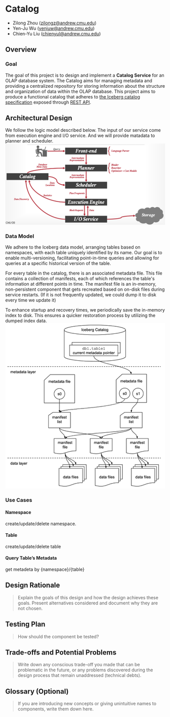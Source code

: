 # Catalog

* Zilong Zhou (zilongz@andrew.cmu.edu)
* Yen-Ju Wu (yenjuw@andrew.cmu.edu)
* Chien-Yu Liu (chienyul@andrew.cmu.edu)

## Overview
### Goal
The goal of this project is to design and implement a **Catalog Service** for an OLAP database system. The Catalog aims for managing metadata and providing a centralized repository for storing information about the structure and organization of data within the OLAP database. This project aims to produce a functional catalog that adheres to [the Iceberg catalog specification](https://iceberg.apache.org/spec/) exposed through [REST API](https://github.com/apache/iceberg/blob/main/open-api/rest-catalog-open-api.yaml).
## Architectural Design
We follow the logic model described below. The input of our service come from execution engine and I/O service. And we will provide matadata to planner and scheduler.
![system architecture](./assets/system-architecture.png)
### Data Model
We adhere to the Iceberg data model, arranging tables based on namespaces, with each table uniquely identified by its name. Our goal is to enable multi-versioning, facilitating point-in-time queries and allowing for queries at a specific historical version of the table.

For every table in the catalog, there is an associated metadata file. This file contains a collection of manifests, each of which references the table's information at different points in time. The manifest file is an in-memory, non-persistent component that gets recreated based on on-disk files during service restarts. (If it is not frequently updated, we could dump it to disk every time we update it)

To enhance startup and recovery times, we periodically save the in-memory index to disk. This ensures a quicker restoration process by utilizing the dumped index data.
![Catalog Data Model](./assets/iceberg-metadata.png)

### Use Cases
#### Namespace
create/update/delete namespace. 
#### Table
create/update/delete table 
#### Query Table’s Metadata
get metadeta by {namespace}/{table}

## Design Rationale
>Explain the goals of this design and how the design achieves these goals. Present alternatives considered and document why they are not chosen.

## Testing Plan
>How should the component be tested?

## Trade-offs and Potential Problems
>Write down any conscious trade-off you made that can be problematic in the future, or any problems discovered during the design process that remain unaddressed (technical debts).

## Glossary (Optional)
>If you are introducing new concepts or giving unintuitive names to components, write them down here.